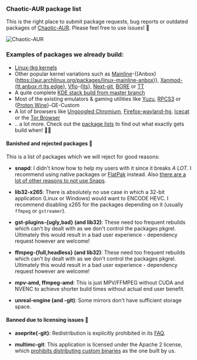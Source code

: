 ### Chaotic-AUR package list

This is the right place to submit package requests, bug reports or outdated packages of [Chaotic-AUR](https://aur.chaotic.cx). Please feel free to use issues! 📜

![Chaotic-AUR](https://avatars.githubusercontent.com/u/66071775?s=400&u=99bc0536e7e77fe3e58839996600848f2d930ed5&v=4)

### Examples of packages we already build:

- [Linux-tkg kernels](https://github.com/Frogging-Family/linux-tkg)
- Other popular kernel variations such as [Mainline](https://aur.archlinux.org/packages/linux-mainline)-{[Anbox}(https://aur.archlinux.org/packages/linux-mainline-anbox)}, [Xanmod-{tt,anbox,rt,lts,edge}](https://aur.archlinux.org/packages?O=0&SeB=nd&K=xanmod), [Vfio](https://aur.archlinux.org/packages/linux-vfio)-{[lts](https://aur.archlinux.org/packages/linux-vfio-lts)}, [Next-git](https://aur.archlinux.org/packages/linux-next-git), [BORE](https://aur.archlinux.org/packages/linux-bore) or [TT](https://aur.archlinux.org/packages/linux-tt)
- A quite complete [KDE stack build from master branch](https://invent.kde.org/explore/groups?sort=name_asc) 
- Most of the existing emulators & gaming utilities like [Yuzu](https://yuzu-emu.org/), [RPCS3](https://github.com/RPCS3/rpcs3) or {[Proton](https://github.com/GloriousEggroll/proton-ge-custom),[Wine](https://github.com/GloriousEggroll/wine-ge-custom)}-GE-Custom
- A lot of browsers like [Ungoogled Chromium](https://github.com/Eloston/ungoogled-chromium), [Firefox-wayland-hg](https://aur.archlinux.org/packages/firefox-wayland-hg), [Icecat](http://www.gnu.org/software/gnuzilla/) or the [Tor Browser](https://www.torproject.org/projects/torbrowser.html)
- .. a lot more. Check out the [package lists](https://github.com/chaotic-aur/packages/find/main) to find out what exactly gets build when! 🕵️‍♀️

#### Banished and rejected packages 📑

This is a list of packages which we will reject for good reasons:

- **snapd**: I didn't know how to help my users with it since it breaks *A LOT*. 	I recommend using native packages or [FlatPak](https://wiki.archlinux.org/title/Flatpak) instead. Also [there are a lot of other reasons to not use Snaps](https://old.reddit.com/r/linuxmemes/comments/ppyz0g/damn_you_ubuntu/hd7jg1p/).

- **lib32-x265**:	There is absolutely no use case in which a 32-bit application (Linux or Windows) would want to ENCODE HEVC. I recommend disabling x265 for the packages depending on it (usually `ffmpeg` or `gstreamer`).

- **gst-plugins-{ugly,bad} (and lib32)**: These need too frequent rebuilds which can't by dealt with as we don't control the packages pkgrel. Ultimately this would result in a bad user experience - dependency request however are welcome!

- **ffmpeg-{full,headless} (and lib32)**:  These need too frequent rebuilds which can't by dealt with as we don't control the packages pkgrel. Ultimately this would result in a bad user experience - dependency request however are welcome!

- **mpv-amd, ffmpeg-amd**: This is just MPV/FFMPEG without CUDA and NVENC to achieve shorter build times without actual end user benefit.

- **unreal-engine (and -git)**: Some mirrors don't have sufficient storage space.



#### Banned due to licensing issues 🛑

- **aseprite{-git}**: Redistribution is explicitly prohibited in its [FAQ](https://www.aseprite.org/faq/#can-i-redistribute-aseprite).

- **multimc-git**: This application is licensed under the Apache 2 license, which [prohibits distributing custom binaries](https://multimc.org/#Branding) as the one built by us.
